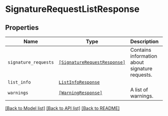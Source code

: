 # SignatureRequestListResponse



## Properties
Name | Type | Description | Notes
------------ | ------------- | ------------- | -------------
| `signature_requests` | [```[SignatureRequestResponse]```](SignatureRequestResponse.md) |  Contains information about signature requests.  |  |
| `list_info` | [```ListInfoResponse```](ListInfoResponse.md) |    |  |
| `warnings` | [```[WarningResponse]```](WarningResponse.md) |  A list of warnings.  |  |

[[Back to Model list]](../README.md#documentation-for-models) [[Back to API list]](../README.md#documentation-for-api-endpoints) [[Back to README]](../README.md)


